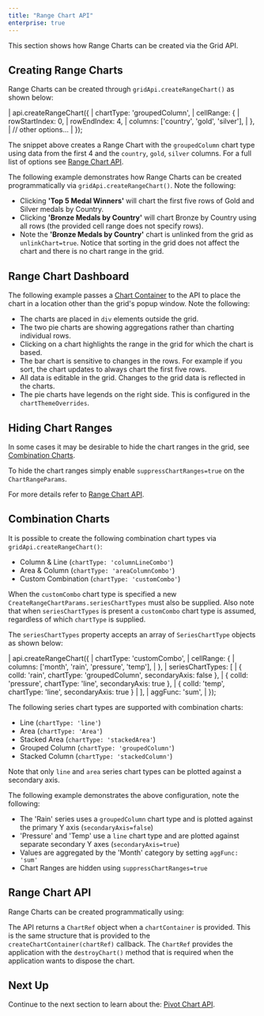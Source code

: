 ```yaml
---
title: "Range Chart API"
enterprise: true
---
```


This section shows how Range Charts can be created via the Grid API.

## Creating Range Charts

Range Charts can be created through `gridApi.createRangeChart()` as shown below:

<snippet>
| api.createRangeChart({
|     chartType: 'groupedColumn',
|     cellRange: {
|         rowStartIndex: 0,
|         rowEndIndex: 4,
|         columns: ['country', 'gold', 'silver'],
|     },
|     // other options...
| });
</snippet>

The snippet above creates a Range Chart with the `groupedColumn` chart type using data from the first 4 and the `country`,
`gold`, `silver` columns. For a full list of options see [Range Chart API](/integrated-charts-api-range-chart/#range-chart-api).

The following example demonstrates how Range Charts can be created programmatically via `gridApi.createRangeChart()`. Note the following:

- Clicking **'Top 5 Medal Winners'** will chart the first five rows of Gold and Silver medals by Country.
- Clicking **'Bronze Medals by Country'** will chart Bronze by Country using all rows (the provided cell range does not specify rows).
- Note the **'Bronze Medals by Country'** chart is unlinked from the grid as `unlinkChart=true`. Notice that sorting in the grid does not affect the chart and there is no chart range in the grid.

<grid-example title='Charts in Grid Popup Window' name='chart-api' type='generated' options='{ "enterprise": true, "modules": ["clientside", "menu", "charts-enterprise"] }'></grid-example>

## Range Chart Dashboard

The following example passes a [Chart Container](/integrated-charts-container/) to the API to place the chart in a
location other than the grid's popup window. Note the following:

- The charts are placed in `div` elements outside the grid.
- The two pie charts are showing aggregations rather than charting individual rows.
- Clicking on a chart highlights the range in the grid for which the chart is based.
- The bar chart is sensitive to changes in the rows. For example if you sort, the chart updates to always chart the first five rows.
- All data is editable in the grid. Changes to the grid data is reflected in the charts.
- The pie charts have legends on the right side. This is configured in the `chartThemeOverrides`.

<grid-example title='Charts in Dashboard' name='dashboard' type='generated' options='{ "enterprise": true, "modules": ["clientside", "menu", "charts-enterprise", "rowgrouping"], "exampleHeight": 700 }'></grid-example>

## Hiding Chart Ranges

In some cases it may be desirable to hide the chart ranges in the grid, see [Combination Charts](/integrated-charts-api-range-chart/#combination-charts).

To hide the chart ranges simply enable `suppressChartRanges=true` on the `ChartRangeParams`.

For more details refer to [Range Chart API](/integrated-charts-api-range-chart/#range-chart-api).

## Combination Charts

It is possible to create the following combination chart types via `gridApi.createRangeChart()`:

- Column & Line (`chartType: 'columnLineCombo'`)
- Area & Column (`chartType: 'areaColumnCombo'`)
- Custom Combination (`chartType: 'customCombo'`)

When the `customCombo` chart type is specified a new `CreateRangeChartParams.seriesChartTypes` must also be supplied.
Also note that when `seriesChartTypes` is present a `customCombo` chart type is assumed, regardless of which `chartType`
is supplied.

The `seriesChartTypes` property accepts an array of `SeriesChartType` objects as shown below:

<snippet>
| api.createRangeChart({
|     chartType: 'customCombo',
|     cellRange: {
|       columns: ['month', 'rain', 'pressure', 'temp'],
|     },
|     seriesChartTypes: [
|       { colId: 'rain', chartType: 'groupedColumn', secondaryAxis: false },
|       { colId: 'pressure', chartType: 'line', secondaryAxis: true },
|       { colId: 'temp', chartType: 'line', secondaryAxis: true }
|     ],
|     aggFunc: 'sum',
| });
</snippet>

The following series chart types are supported with combination charts:

- Line (`chartType: 'line'`)
- Area (`chartType: 'Area'`)
- Stacked Area (`chartType: 'stackedArea'`)
- Grouped Column (`chartType: 'groupedColumn'`)
- Stacked Column (`chartType: 'stackedColumn'`)

Note that only `line` and `area` series chart types can be plotted against a secondary axis.

The following example demonstrates the above configuration, note the following:

- The 'Rain' series uses a `groupedColumn` chart type and is plotted against the primary Y axis (`secondaryAxis=false`)
- 'Pressure' and 'Temp' use a `line` chart type and are plotted against separate secondary Y axes (`secondaryAxis=true`)
- Values are aggregated by the 'Month' category by setting `aggFunc: 'sum'`
- Chart Ranges are hidden using `suppressChartRanges=true`

<grid-example title='Combination Chart' name='combination-chart' type='generated' options='{ "enterprise": true, "modules": ["clientside", "menu", "charts-enterprise", "rowgrouping"], "exampleHeight": 790 }'></grid-example>

## Range Chart API

Range Charts can be created programmatically using:

<api-documentation source='grid-api/api.json' section='charts' names='["createRangeChart"]'></api-documentation>

<interface-documentation interfaceName='CreateRangeChartParams' overrideSrc='integrated-charts-api-range-chart/resources/chart-api.json' ></interface-documentation>

The API returns a `ChartRef` object when a `chartContainer` is provided. This is the same structure
that is provided to the `createChartContainer(chartRef)` callback. The `ChartRef` provides the application
with the `destroyChart()` method that is required when the application wants to dispose the chart.

## Next Up

Continue to the next section to learn about the: [Pivot Chart API](/integrated-charts-api-pivot-chart/).

